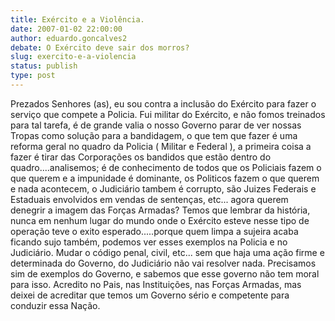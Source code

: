 ```yaml
---
title: Exército e a Violência.
date: 2007-01-02 22:00:00
author: eduardo.goncalves2
debate: O Exército deve sair dos morros?
slug: exercito-e-a-violencia
status: publish 
type: post
---
```


Prezados Senhores (as), eu sou contra a inclusão do Exército para fazer o serviço que compete a Policia. Fui militar do Exército, e não fomos treinados para tal tarefa, é de grande valia o nosso Governo parar de ver nossas Tropas como solução para a bandidagem, o que tem que fazer é uma reforma geral no quadro da Policia ( Militar e Federal ), a primeira coisa a fazer é tirar das Corporações os bandidos que estão dentro do quadro....analisemos; é de conhecimento de todos que os Policiais fazem o que querem e a impunidade é dominante, os Politicos fazem o que querem e nada acontecem, o Judiciário tambem é corrupto, são Juizes Federais e Estaduais envolvidos em vendas de sentenças, etc... agora querem denegrir a imagem das Forças Armadas? Temos que lembrar da história, nunca em nenhum lugar do mundo onde o Exército esteve nesse tipo de operação teve o exito esperado.....porque quem limpa a sujeira acaba ficando sujo também, podemos ver esses exemplos na Policia e no Judiciário. Mudar o código penal, civil, etc... sem que haja uma ação firme e determinada do Governo, do Judiciário não vai resolver nada. Precisamos sim de exemplos do Governo, e sabemos que esse governo não tem moral para isso. Acredito no Pais, nas Instituições, nas Forças Armadas, mas deixei de acreditar que temos um Governo sério e competente para conduzir essa Nação.
